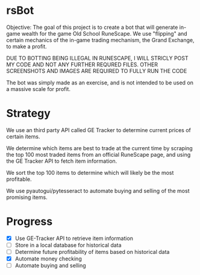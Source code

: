 # rsBot
Objective: The goal of this project is to create a bot that will generate in-game wealth for the game Old School RuneScape. 
We use "flipping" and certain mechanics of the in-game trading mechanism, the Grand Exchange, to make a profit.

DUE TO BOTTING BEING ILLEGAL IN RUNESCAPE, I WILL STRICLY POST MY CODE AND NOT ANY FURTHER REQURED FILES. 
OTHER SCREENSHOTS AND IMAGES ARE REQUIRED TO FULLY RUN THE CODE

The bot was simply made as an exercise, and is not intended to be used on a massive scale for profit. 

# Strategy
We use an third party API called GE Tracker to determine current prices of certain items.

We determine which items are best to trade at the current time by scraping the top 100 most traded items from an official RuneScape page, and using the GE Tracker API to fetch item information.

We sort the top 100 items to determine which will likely be the most profitable.

We use pyautogui/pytesseract to automate buying and selling of the most promising items.

# Progress

- [x] Use GE-Tracker API to retrieve item information
- [ ] Store in a local database for historical data
- [ ] Determine future profitability of items based on historical data
- [x] Automate money checking
- [ ] Automate buying and selling
